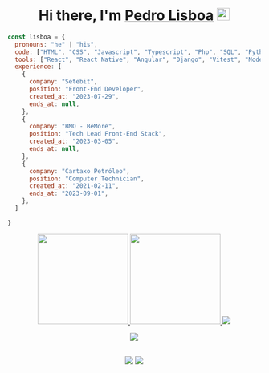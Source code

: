 <div align="center">
  <h1>Hi there, I'm <a href="https://lisboadev.vercel.app/">Pedro Lisboa</a> <img         src="https://media.giphy.com/media/hvRJCLFzcasrR4ia7z/giphy.gif" width="25px"> </h1>
</div>

```javascript
const lisboa = {
  pronouns: "he" | "his",
  code: ["HTML", "CSS", "Javascript", "Typescript", "Php", "SQL", "Python"],
  tools: ["React", "React Native", "Angular", "Django", "Vitest", "Node", "Docker"],
  experience: [
    {
      company: "Setebit",
      position: "Front-End Developer",
      created_at: "2023-07-29",
      ends_at: null,
    },
    {
      company: "BMO - BeMore",
      position: "Tech Lead Front-End Stack",
      created_at: "2023-03-05",
      ends_at: null,
    },
    {
      company: "Cartaxo Petróleo",
      position: "Computer Technician",
      created_at: "2021-02-11",
      ends_at: "2023-09-01",
    },
  ]

}
```

 <div align="center">
   <a href="https://github.com/Lisboaseyth">
   <img height="180em" src="https://github-readme-stats.vercel.app/api?username=Lisboaseyth&show_icons=true&theme=tokyonight&count_private=true"/>
   <img height="180em" src="https://github-readme-stats.vercel.app/api/top-langs/?username=Lisboaseyth&layout=compact&langs_count=6&theme=tokyonight"/>
   <a href="https://github.com/vn7n24fzkq/github-profile-summary-cards">
    <img src="http://github-profile-summary-cards.vercel.app/api/cards/profile-details?username=Lisboaseyth&theme=github_dark" />
  </a>
 <br>

<p align="center">
  <a href="https://skillicons.dev">
    <img src="https://skillicons.dev/icons?i=git,html,css,js,react,ts,nextjs,py,django,postgres,nodejs" />
  </a>
</p>

  <br>
  <a href="http://www.instagram.com/pedrowslisboa" target="_blank"><img src="https://img.shields.io/badge/-Instagram-%23E4405F?style=for-the-badge&logo=instagram&logoColor=white" target="_blank"></a>
  <a href="https://www.linkedin.com/in/pedro-lisboa-a4b9a0235/" target="_blank"><img src="https://img.shields.io/badge/-LinkedIn-%230077B5?style=for-the-badge&logo=linkedin&logoColor=white" target="_blank"></a> 
 
</div>
